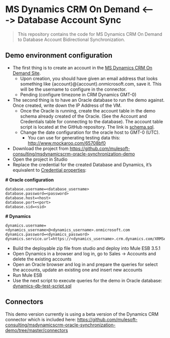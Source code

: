 MS Dynamics CRM On Demand <---> Database Account Sync
=======

> This repository contains the code for MS Dynamics CRM On Demand to Database Account Bidirectional Synchronization.

## Demo environment configuration
- The first thing is to create an account in the [MS Dynamics CRM On Demand Site](http://www.microsoft.com/en-us/dynamics/crm.aspx).
	- Upon creation, you should have given an email address that looks something like {account}@{account}.onmicrosoft.com, save it. This will be the username to configure in the connector.
	- Pending (configure timezone in CRM Dynamics GMT-0)
- The second thing is to have an Oracle database to run the demo against. Once created, write down the IP Address of the VM.
	- Once the Oracle is running, create the account table in the demo schema already created of the Oracle. (See the Account and Credentials table for connecting to the database). The account table script is located at the GitHub repository. The link is [schema.sql](https://github.com/mulesoft-consulting/msdynamicscrm-oracle-synchronization-demo/blob/master/database/oracle/schema.sql).
	- Change the date configuration for the oracle host to GMT-0 (UTC). 
		- You can use for generating testing data this: http://www.mockaroo.com/65708bf0 
- Download the project from https://github.com/mulesoft-consulting/msdynamicscrm-oracle-synchronization-demo
- Open the project in Studio
- Replace the credential for the created Database and Dynamics, it’s equivalent to [Credential properties](https://github.com/mulesoft-consulting/msdynamicscrm-oracle-synchronization-demo/blob/master/code/src/main/resources/credentials.properties):

**# Oracle configuration**

	database.username=<database_username>
	database.password=<password>
	database.host=<host>
    database.port=<port>
	database.sid=<sid>

**# Dynamics**

	dynamics.username=<dynamics_username>@<dynamics_username>.onmicrosoft.com
	dynamics.password=<dynamics_password>
	dynamics.service.url=https://<dynamics_username>.crm.dynamics.com/XRMServices/2011/Organization.svc

- Build the deployable zip file from studio and deploy into Mule ESB 3.5.1
- Open Dynamics in a browser and log in, go to Sales → Accounts and delete the existing accounts
- Open an Oracle browser and log in and prepare the queries for select the accounts, update an existing one and insert new accounts
- Run Mule ESB
- Use the next script to execute queries for the demo in Oracle database: [dynamics-db-test-script.sql](https://github.com/mulesoft-consulting/msdynamicscrm-oracle-synchronization-demo/blob/master/database/oracle/dynamics-db-test-script.sql)

## Connectors
This demo version currently is using a beta version of the Dynamics CRM connector which is included here: https://github.com/mulesoft-consulting/msdynamicscrm-oracle-synchronization-demo/tree/master/connectors

